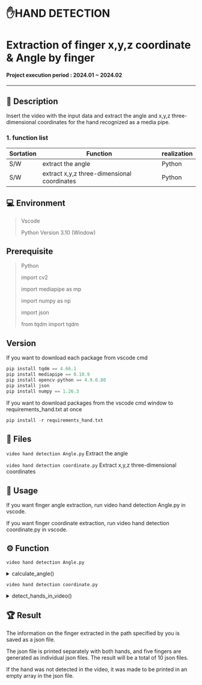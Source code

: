 # :hand:HAND DETECTION
# Extraction of finger x,y,z coordinate & Angle by finger 

#### Project execution period : 2024.01 ~ 2024.02

-----------------------
## 📖 Description
Insert the video with the input data and extract the angle and x,y,z three-dimensional coordinates for the hand recognized as a media pipe.

### 1. function list
|Sortation|Function|realization|
|------|---|---|
|S/W|extract the angle|Python|
|S/W|extract x,y,z three-dimensional coordinates|Python|

## 💻 Environment

> Vscode
> 
> Python Version 3.10 (Window)

## Prerequisite
> Python
> 
> import cv2
> 
> import mediapipe as mp
> 
>import numpy as np
> 
> import json
> 
> from tqdm import tqdm

## Version
If you want to download each package from vscode cmd
```python
pip install tqdm == 4.66.1
pip install mediapipe == 0.10.9
pip install opencv-python == 4.9.0.80
pip install json
pip install numpy == 1.26.3
```

If you want to download packages from the vscode cmd window to requirements_hand.txt at once
```python
pip install -r requirements_hand.txt
```

## 📁 Files
`video hand detection Angle.py` Extract the angle

`video hand detection coordinate.py` Extract x,y,z three-dimensional coordinates

## 📃 Usage 
If you want finger angle extraction, run video hand detection Angle.py in vscode.

If you want finger coordinate extraction, run video hand detection coordinate.py in vscode.

## ⚙️ Function
`video hand detection Angle.py`
</br>
<details>
  <summary>calculate_angle()</summary>
  This function calculates the angle between two vectors formed by three points in a three-dimensional space. 
  It first converts the input points into NumPy arrays, computes the vectors between points b-a and b-c, then calculates the cosine of the angle using the dot product and the magnitudes of the vectors. 
  Finally, it returns the angle in degrees.
</details>

`video hand detection coordinate.py`
</br>
<details>
  <summary>detect_hands_in_video()</summary>
This function detects hands in a video stream using the MediaPipe Hands model. It processes each frame of the video, identifies hand landmarks, and stores their 3D coordinates. If one or two hands are detected, it categorizes the landmarks into left and right hands accordingly. The function then saves the detected hand landmarks as JSON files. Finally, it displays the video with hand landmarks overlaid and allows for navigation through the frames using a trackbar.
  Finally, it returns the angle in degrees.
</details>


## 🏆 Result
The information on the finger extracted in the path specified by you is saved as a json file.

The json file is printed separately with both hands, and five fingers are generated as individual json files. The result will be a total of 10 json files.

If the hand was not detected in the video, it was made to be printed in an empty array in the json file.
